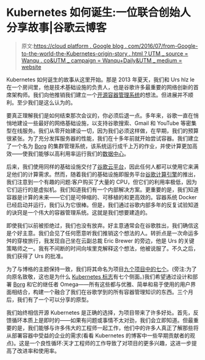 # Kubernetes 如何诞生:一位联合创始人分享故事|谷歌云博客

> 原文:[https://cloud platform . Google blog . com/2016/07/from-Google-to-the-world-the-Kubernetes-origin-story . html？UTM _ source = Wanqu . co&UTM _ campaign = Wanqu+Daily&UTM _ medium = website](https://cloudplatform.googleblog.com/2016/07/from-Google-to-the-world-the-Kubernetes-origin-story.html?utm_source=wanqu.co&utm_campaign=Wanqu+Daily&utm_medium=website)

 Kubernetes 如何诞生的故事从这里开始。那是 2013 年夏天，我们和 Urs hlz le 在一个房间里，他是技术基础设施的负责人，也是谷歌许多最重要的网络创新的首席架构师。我们向他推销我们建立一个[开源容器管理系统](https://cloud.google.com/learn/what-is-kubernetes)的想法。但进展并不顺利。至少我们是这么认为的。

要真正理解我们是如何结束那次会议的，你必须后退一点。多年来，谷歌一直在悄悄地建设一些最好的网络基础设施，以支持谷歌搜索、Gmail 和 YouTube 等密集型在线服务。我们从零开始建设一切，因为我们必须这样做，在早期，我们的预算很紧张。为了充分发挥服务器的性能，我们在十多年前就开始尝试容器。我们建立了一个名为 [Borg](http://research.google.com/pubs/pub43438.html) 的集群管理系统，该系统运行成千上万的作业，并使计算更加高效——使我们能够以高利用率运行我们的[数据中心](https://cloud.google.com/blog/products/gcp/google-data-center-360-tour)。

后来，我们使用同样的基础设施交付了[谷歌云平台](https://cloud.google.com/)，因此任何人都可以使用它来满足他们的计算需求。然而，随着我们的基础设施即服务平台[谷歌计算引擎](https://cloud.google.com/compute/)的推出，我们注意到一个有趣的问题:客户购买了大量的 CPU，但它们的利用率极低，因为它们运行的是虚拟机。我们知道我们有一个内部解决方案。更重要的是，我们知道容器是计算的未来——它们是可伸缩的、可移植的和更高效的。容器系统 Docker 已经启动并运行，我们认为它很棒。但是，我们通过谷歌内部多年的反复试验知道的诀窍是一个伟大的容器管理系统。这就是我们想要建造的。

即使我们以前被拒绝过，我们也没有放弃。好主意通常会在谷歌胜出，我们确信这是个好主意。我们会见了任何愿意听我们推销这个想法的人。转折点是一次命运多舛的穿梭旅行，我发现自己坐在云副总裁 Eric Brewer 的旁边，他是 Urs 的关键策略师之一。我有不间断的时间向埃里克解释这个想法，他被说服了。不久之后，我们获得了 Urs 的批准。

为了与博格的主题保持一致，我们将其命名为项目[九个项目中的七个](https://en.wikipedia.org/wiki/Seven_of_Nine)。(旁注:为了向原名致敬，这也是为什么 [Kubernetes 标志](https://github.com/kubernetes/kubernetes/blob/master/logo/logo.pdf)有七个侧面。)我们希望通过设计和部署 [Borg](https://queue.acm.org/detail.cfm?id=2898444) 和它的继任者 Omega——所有这些都与优雅、简单和易于使用的用户界面相结合，构建一个融合了我们在谷歌学到的所有容器管理知识的东西。三个月后，我们有了一个可以分享的原型。

我们始终相信开源 Kubernetes 是正确的选择，为项目带来了许多好处。首先，反馈循环本质上是即时的——如果有问题或事情不太对劲，我们会立即知道。但最重要的是，我们能够与许多伟大的工程师一起工作，他们中的许多人真正了解那些将从部署容器中受益的企业的需求(看看 Kubernetes 的博客中一些早期贡献者的观点)。这是一个良性循环:天才工程师的工作导致了对项目的更多兴趣，这进一步提高了改进率和使用率。